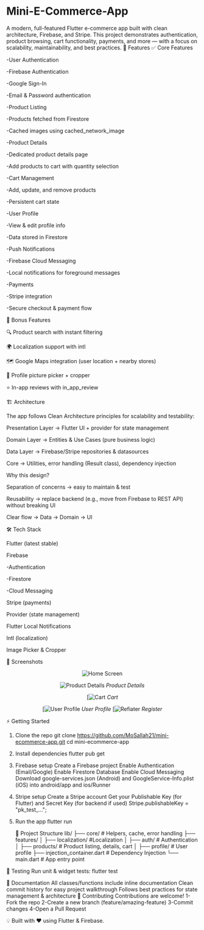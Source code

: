 # Mini-E-Commerce-App
A modern, full-featured Flutter e-commerce app built with clean architecture, Firebase, and Stripe. This project demonstrates authentication, product browsing, cart functionality, payments, and more — with a focus on scalability, maintainability, and best practices.
🚀 Features
✅ Core Features

-User Authentication

  -Firebase Authentication

  -Google Sign-In

  -Email & Password authentication

-Product Listing

  -Products fetched from Firestore

  -Cached images using cached_network_image

-Product Details

  -Dedicated product details page

  -Add products to cart with quantity selection

-Cart Management

  -Add, update, and remove products

  -Persistent cart state

-User Profile

  -View & edit profile info

  -Data stored in Firestore

-Push Notifications

  -Firebase Cloud Messaging

  -Local notifications for foreground messages

-Payments

  -Stripe integration

  -Secure checkout & payment flow

🎁 Bonus Features

🔍 Product search with instant filtering

🌍 Localization support with intl

🗺️ Google Maps integration (user location + nearby stores)

📸 Profile picture picker + cropper

⭐ In-app reviews with in_app_review

🏗️ Architecture

The app follows Clean Architecture principles for scalability and testability:

Presentation Layer → Flutter UI + provider for state management

Domain Layer → Entities & Use Cases (pure business logic)

Data Layer → Firebase/Stripe repositories & datasources

Core → Utilities, error handling (Result class), dependency injection

Why this design?

Separation of concerns → easy to maintain & test

Reusability → replace backend (e.g., move from Firebase to REST API) without breaking UI

Clear flow → Data → Domain → UI

🛠️ Tech Stack

Flutter (latest stable)

Firebase

  -Authentication

  -Firestore

  -Cloud Messaging

Stripe (payments)

Provider (state management)

Flutter Local Notifications

Intl (localization)

Image Picker & Cropper


📸 Screenshots

<div align="center">

![Home Screen](https://firebasestorage.googleapis.com/v0/b/fluuter-learning.appspot.com/o/app%2F1.jpg?alt=media&token=86a1cd9f-449d-4c6d-8adf-4cd666a6ab73)

![Product Details](https://firebasestorage.googleapis.com/v0/b/fluuter-learning.appspot.com/o/app%2F2.jpg?alt=media&token=fb47a744-a25f-4a25-a0be-46ceabc24878)
*Product Details*

[![Cart](https://firebasestorage.googleapis.com/v0/b/fluuter-learning.appspot.com/o/app%2F3.jpg?alt=media&token=c8271ded-cd4a-48fb-a53c-fbe4342fb661)
*Cart*

[![User Profile](https://firebasestorage.googleapis.com/v0/b/fluuter-learning.appspot.com/o/app%2F9.jpg?alt=media&token=9250f0e1-c679-4ceb-b217-ef7e70532830)
*User Profile*
[![Refiater](https://firebasestorage.googleapis.com/v0/b/fluuter-learning.appspot.com/o/app%2F5.jpg?alt=media&token=376ca7f5-d5fc-4f52-bc9f-fdc6e318698e)
*Register*
</div>

⚡ Getting Started
1. Clone the repo
   git clone https://github.com/MoSallah21/mini-ecommerce-app.git
   cd mini-ecommerce-app
   
2. Install dependencies
   flutter pub get

3. Firebase setup
   Create a Firebase project
   Enable Authentication (Email/Google)
   Enable Firestore Database
   Enable Cloud Messaging
   Download google-services.json (Android) and GoogleService-Info.plist (iOS) into android/app     and ios/Runner
4. Stripe setup
   Create a Stripe account
   Get your Publishable Key (for Flutter) and Secret Key (for backend if used)
   Stripe.publishableKey = "pk_test_...";
5. Run the app
   flutter run

   📂 Project Structure
   lib/
├── core/               # Helpers, cache, error handling
├── features/
│   ├── localization/           #Localization
│   ├── auth/           # Authentication
│   ├── products/       # Product listing, details, cart
│   ├── profile/        # User profile
├── injection_container.dart  # Dependency Injection
└── main.dart           # App entry point

  🧪 Testing
  Run unit & widget tests:
  flutter test

  📖 Documentation
    All classes/functions include inline documentation
    Clean commit history for easy project walkthrough
    Follows best practices for state management & architecture
  🤝 Contributing
  Contributions are welcome!
    1-Fork the repo
    2-Create a new branch (feature/amazing-feature)
    3-Commit changes
    4-Open a Pull Request

  💡 Built with ❤️ using Flutter & Firebase.

